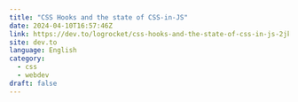 ```yaml
---
title: "CSS Hooks and the state of CSS-in-JS"
date: 2024-04-10T16:57:46Z
link: https://dev.to/logrocket/css-hooks-and-the-state-of-css-in-js-2jk6?utm_medium=RSS&utm_source=news.12bit.vn
site: dev.to
language: English
category:
  - css
  - webdev
draft: false
---
```

